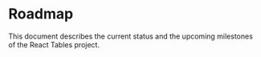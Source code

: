 # Roadmap

This document describes the current status and the upcoming milestones of the React Tables project.

